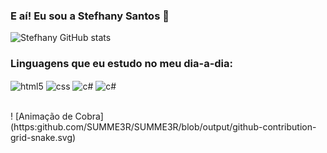 ### E aí! Eu sou a Stefhany Santos 🤚 



![Stefhany GitHub stats](https://github-readme-stats.vercel.app/api?username=SUMME3R&show_icons=true&theme=dark)</br>

### Linguagens que eu estudo no meu dia-a-dia:

<div style="display: inline_block">
<img align="center" alt="html5" src="https://img.shields.io/badge/HTML5-E34F26?style=for-the-badge&logo=html5&logoColor=white">
<img align="center" alt="css" src="https://img.shields.io/badge/CSS3-1572B6?style=for-the-badge&logo=css3&logoColor=white">
<img align="center" alt="c#" src="https://img.shields.io/badge/C%23-239120?style=for-the-badge&logo=c-sharp&logoColor=white">
<img align="center" alt="c#" src="https://img.shields.io/badge/MySQL-00000F?style=for-the-badge&logo=mysql&logoColor=white">
</div> <br>

! [Animação de Cobra] (https:github.com/SUMME3R/SUMME3R/blob/output/github-contribution-grid-snake.svg)
